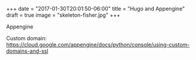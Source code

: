 +++
date = "2017-01-30T20:01:50-06:00"
title = "Hugo and Appengine"
draft = true
image = "skeleton-fisher.jpg"
+++

Appengine

Custom domain: https://cloud.google.com/appengine/docs/python/console/using-custom-domains-and-ssl
